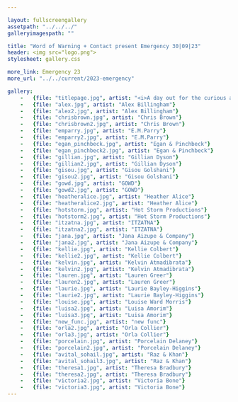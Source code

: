 ```yaml
---

layout: fullscreengallery
assetpath: "../../../"
galleryimagespath: ""

title: "Word of Warning + Contact present Emergency 30|09|23"
header: <img src="logo.png">
stylesheet: gallery.css

more_link: Emergency 23
more_url: "../../current/2023-emergency"

gallery:
    -   {file: "titlepage.jpg", artist: "<i>A day out for the curious at Contact, Sat 30 Sep 2023</i> · E.M. Parry"}
    -   {file: "alex.jpg", artist: "Alex Billingham"}
    -   {file: "alex2.jpg", artist: "Alex Billingham"}
    -   {file: "chrisbrown.jpg", artist: "Chris Brown"} 
    -   {file: "chrisbrown2.jpg", artist: "Chris Brown"} 
    -   {file: "emparry.jpg", artist: "E.M.Parry"}
    -   {file: "emparry2.jpg", artist: "E.M.Parry"}
    -   {file: "egan_pinchbeck.jpg", artist: "Egan & Pinchbeck"} 
    -   {file: "egan_pinchbeck2.jpg", artist: "Egan & Pinchbeck"}
    -   {file: "gillian.jpg", artist: "Gillian Dyson"}
    -   {file: "gillian2.jpg", artist: "Gillian Dyson"}
    -   {file: "gisou.jpg", artist: "Gisou Golshani"} 
    -   {file: "gisou2.jpg", artist: "Gisou Golshani"} 
    -   {file: "gowd.jpg", artist: "GOWD"}
    -   {file: "gowd2.jpg", artist: "GOWD"}
    -   {file: "heatheralice.jpg", artist: "Heather Alice"}
    -   {file: "heatheralice2.jpg", artist: "Heather Alice"}
    -   {file: "hotstorm.jpg", artist: "Hot Storm Productions"}
    -   {file: "hotstorm2.jpg", artist: "Hot Storm Productions"}
    -   {file: "itzatna.jpg", artist: "ITZATNA"}
    -   {file: "itzatna2.jpg", artist: "ITZATNA"}
    -   {file: "jana.jpg", artist: "Jana Aizupe & Company"}
    -   {file: "jana2.jpg", artist: "Jana Aizupe & Company"}
    -   {file: "kellie.jpg", artist: "Kellie Colbert"}
    -   {file: "kellie2.jpg", artist: "Kellie Colbert"}
    -   {file: "kelvin.jpg", artist: "Kelvin Atmadibrata"}
    -   {file: "kelvin2.jpg", artist: "Kelvin Atmadibrata"}
    -   {file: "lauren.jpg", artist: "Lauren Greer"}
    -   {file: "lauren2.jpg", artist: "Lauren Greer"}
    -   {file: "laurie.jpg", artist: "Laurie Bayley-Higgins"}
    -   {file: "laurie2.jpg", artist: "Laurie Bayley-Higgins"}
    -   {file: "louise.jpg", artist: "Louise Ward Morris"}
    -   {file: "luisa2.jpg", artist: "Luisa Amorim"}
    -   {file: "luisa3.jpg", artist: "Luisa Amorim"}
    -   {file: "new_func.jpg", artist: "new func"}
    -   {file: "orla2.jpg", artist: "Orla Collier"}
    -   {file: "orla3.jpg", artist: "Orla Collier"}
    -   {file: "porcelain.jpg", artist: "Porcelain Delaney"}
    -   {file: "porcelain2.jpg", artist: "Porcelain Delaney"}
    -   {file: "avital_sohail.jpg", artist: "Raz & Khan"} 
    -   {file: "avital_sohail3.jpg", artist: "Raz & Khan"} 
    -   {file: "theresa1.jpg", artist: "Theresa Bradbury"}
    -   {file: "theresa2.jpg", artist: "Theresa Bradbury"}
    -   {file: "victoria2.jpg", artist: "Victoria Bone"}
    -   {file: "victoria3.jpg", artist: "Victoria Bone"}
---
```

